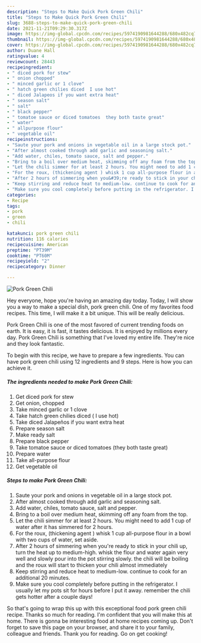 ```yaml
---
description: "Steps to Make Quick Pork Green Chili"
title: "Steps to Make Quick Pork Green Chili"
slug: 3688-steps-to-make-quick-pork-green-chili
date: 2021-11-21T09:29:30.317Z
image: https://img-global.cpcdn.com/recipes/5974190981644288/680x482cq70/pork-green-chili-recipe-main-photo.jpg
thumbnail: https://img-global.cpcdn.com/recipes/5974190981644288/680x482cq70/pork-green-chili-recipe-main-photo.jpg
cover: https://img-global.cpcdn.com/recipes/5974190981644288/680x482cq70/pork-green-chili-recipe-main-photo.jpg
author: Duane Hall
ratingvalue: 4
reviewcount: 28443
recipeingredient:
- " diced pork for stew"
- " onion chopped"
- " minced garlic or 1 clove"
- " hatch green chilies diced  I use hot"
- " diced Jalapeos if you want extra heat"
- " season salt"
- " salt"
- " black pepper"
- " tomatoe sauce or diced tomatoes  they both taste great"
- " water"
- " allpurpose flour"
- " vegetable oil"
recipeinstructions:
- "Saute your pork and onions in vegetable oil in a large stock pot."
- "After almost cooked through add garlic and seasoning salt."
- "Add water, chiles, tomato sauce, salt and pepper."
- "Bring to a boil over medium heat, skimming off any foam from the top."
- "Let the chili simmer for at least 2 hours. You might need to add 1 cup of water after it has simmered for 2 hours."
- "For the roux, (thickening agent ) whisk 1 cup all-purpose flour in a bowl with two cups of water, set aside."
- "After 2 hours of simmering when you&#39;re ready to stick in your chili up, turn the heat up to medium-high. whisk the flour and water again very well and slowly pour into the pot stirring slowly. the chili will be boiling and the roux will start to thicken your chili almost immediately"
- "Keep stirring and reduce heat to medium-low. continue to cook for an additional 20 minutes."
- "Make sure you cool completely before putting in the refrigerator. I usually let my pots sit for hours before I put it away. remember the chili gets hotter after a couple days!"
categories:
- Recipe
tags:
- pork
- green
- chili

katakunci: pork green chili 
nutrition: 116 calories
recipecuisine: American
preptime: "PT39M"
cooktime: "PT60M"
recipeyield: "2"
recipecategory: Dinner

---
```



![Pork Green Chili](https://img-global.cpcdn.com/recipes/5974190981644288/680x482cq70/pork-green-chili-recipe-main-photo.jpg)

Hey everyone, hope you're having an amazing day today. Today, I will show you a way to make a special dish, pork green chili. One of my favorites food recipes. This time, I will make it a bit unique. This will be really delicious.



Pork Green Chili is one of the most favored of current trending foods on earth. It is easy, it is fast, it tastes delicious. It is enjoyed by millions every day. Pork Green Chili is something that I've loved my entire life. They're nice and they look fantastic.


To begin with this recipe, we have to prepare a few ingredients. You can have pork green chili using 12 ingredients and 9 steps. Here is how you can achieve it.

<!--inarticleads1-->

##### The ingredients needed to make Pork Green Chili:

1. Get  diced pork for stew
1. Get  onion, chopped
1. Take  minced garlic or 1 clove
1. Take  hatch green chilies diced ( I use hot)
1. Take  diced Jalapeños if you want extra heat
1. Prepare  season salt
1. Make ready  salt
1. Prepare  black pepper
1. Take  tomatoe sauce or diced tomatoes  (they both taste great)
1. Prepare  water
1. Take  all-purpose flour
1. Get  vegetable oil




<!--inarticleads2-->

##### Steps to make Pork Green Chili:

1. Saute your pork and onions in vegetable oil in a large stock pot.
1. After almost cooked through add garlic and seasoning salt.
1. Add water, chiles, tomato sauce, salt and pepper.
1. Bring to a boil over medium heat, skimming off any foam from the top.
1. Let the chili simmer for at least 2 hours. You might need to add 1 cup of water after it has simmered for 2 hours.
1. For the roux, (thickening agent ) whisk 1 cup all-purpose flour in a bowl with two cups of water, set aside.
1. After 2 hours of simmering when you&#39;re ready to stick in your chili up, turn the heat up to medium-high. whisk the flour and water again very well and slowly pour into the pot stirring slowly. the chili will be boiling and the roux will start to thicken your chili almost immediately
1. Keep stirring and reduce heat to medium-low. continue to cook for an additional 20 minutes.
1. Make sure you cool completely before putting in the refrigerator. I usually let my pots sit for hours before I put it away. remember the chili gets hotter after a couple days!




So that's going to wrap this up with this exceptional food pork green chili recipe. Thanks so much for reading. I'm confident that you will make this at home. There is gonna be interesting food at home recipes coming up. Don't forget to save this page on your browser, and share it to your family, colleague and friends. Thank you for reading. Go on get cooking!
